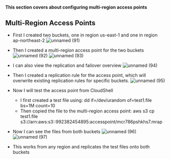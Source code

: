 #### This section covers about configuring multi-region access points

## Multi-Region Access Points
* First I created two buckets, one in region us-east-1 and one in region ap-northeast-2
![unnamed (91)](https://github.com/yehjuneheo/AWS_HOL/assets/51499085/97218382-6400-4b9c-b647-03078a8f5eee)

* Then I created a multi-region access point for the two buckets
![unnamed (92)](https://github.com/yehjuneheo/AWS_HOL/assets/51499085/8334d27b-7aa2-48ae-b439-bad05e63dbd6)
![unnamed (93)](https://github.com/yehjuneheo/AWS_HOL/assets/51499085/76c45f9c-66bf-47e4-a736-18c74d5ea5a3)

* I can also view the replication and failover overview
![unnamed (94)](https://github.com/yehjuneheo/AWS_HOL/assets/51499085/cdec62bf-9b92-4636-a3d4-5ad01f5c3e43)

* Then I created a replication rule for the access point, which will overwrite existing replication rules for specific buckets.
![unnamed (95)](https://github.com/yehjuneheo/AWS_HOL/assets/51499085/732bb3a0-98a1-4dcd-b336-c8b23afdfbc7)

* Now I will test the access point from CloudShell
  * I first created a test file using: dd if=/dev/urandom of=test1.file bs=1M count=10
  * Then copied the file to the multi-region access point: aws s3 cp test1.file s3://arn:aws:s3::992382454895:accesspoint/mcr786pshkhs7.mrap

* Now I can see the files from both buckets
![unnamed (96)](https://github.com/yehjuneheo/AWS_HOL/assets/51499085/3b164782-48f1-4b65-921e-3bed94caa29f)
![unnamed (97)](https://github.com/yehjuneheo/AWS_HOL/assets/51499085/49928c7b-9159-4374-bf07-7e2c9cb7a1e4)

* This works from any region and replicates the test files onto both buckets

